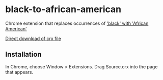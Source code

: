 black-to-african-american
=============

Chrome extension that replaces occurrences of ['black' with 'African American'](http://imgur.com/9LgBQ0r)

[Direct download of crx file](https://github.com/WCF/cloud-to-butt/blob/master/Source.crx?raw=true)

Installation
------------

In Chrome, choose Window > Extensions.  Drag Source.crx into the page that appears.
